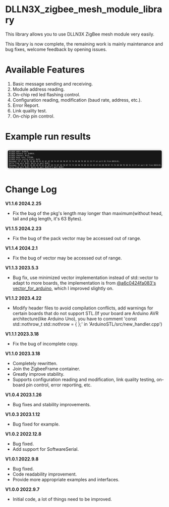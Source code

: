 # DLLN3X_zigbee_mesh_module_library
This library allows you to use DLLN3X ZigBee mesh module very easily.

This library is now complete, the remaining work is mainly maintenance and bug fixes, welcome feedback by opening issues.

# Available Features

1. Basic message sending and receiving.
2. Module address reading.
3. On-chip red led flashing control.
4. Configuration reading, modification (baud rate, address, etc.).
5. Error Report.
6. Link quality test.
7. On-chip pin control.

# Example run results

![example](./imgs/example.png)

# Change Log

**V1.1.6 2024.2.25**

+ Fix the bug of the pkg's length may longer than maximum(without head, tail and pkg length, it's 63 Bytes).

**V1.1.5 2024.2.23**

+ Fix the bug of the pack vector may be accessed out of range.

**V1.1.4 2024.2.1**

+ Fix the bug of vector may be accessed out of range.

**V1.1.3 2023.5.3**

+ Bug fix, use minimized vector implementation instead of std::vector to adapt to more boards, the implementation is from [@a6c0424fa083's vector_for_arduino](https://github.com/a6c0424fa083/vector_for_arduino), which I improved slightly on.

**V1.1.2 2023.4.22**

+ Modify header files to avoid compilation conflicts, add warnings for certain boards that do not support STL.(If your board are Arduino AVR architecture(like Arduino Uno), you have to comment 'const std::nothrow_t std::nothrow = { };' in 'ArduinoSTL/src/new_handler.cpp')

**V1.1.1 2023.3.18**

+ Fix the bug of incomplete copy.

**V1.1.0 2023.3.18**

+ Completely rewritten.
+ Join the ZigbeeFrame container.
+ Greatly improve stability.
+ Supports configuration reading and modification, link quality testing, on-board pin control, error reporting, etc.

**V1.0.4 2023.1.26**

- Bug fixes and stability improvements.

**V1.0.3 2023.1.12**

- Bug fixed for example.

**V1.0.2 2022.12.8**

- Bug fixed.
- Add support for SoftwareSerial.

**V1.0.1 2022.9.8**

- Bug fixed.
- Code readability improvement.
- Provide more appropriate examples and interfaces.

**V1.0.0 2022.9.7**

- Initial code, a lot of things need to be improved.

